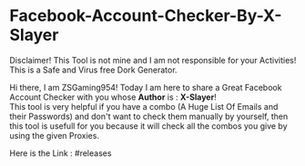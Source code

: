 # Facebook-Account-Checker-By-X-Slayer
Disclaimer! This Tool is not mine and I am not responsible for your Activities! This is a Safe and Virus free Dork Generator. <br>

Hi there, I am ZSGaming954! Today I am here to share a Great Facebook Account Checker with you whose **Author** is : **X-Slayer**!<br>
This tool is very helpful if you have a combo (A Huge List Of Emails and their Passwords) and don't want to check them manually by yourself, then this tool is usefull for you because it will check all the combos you give by using the given Proxies.

Here is the Link : #releases
